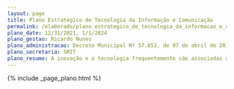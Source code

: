 ```yaml
---
layout: page
title: Plano Estratégico de Tecnologia da Informação e Comunicação
permalink: /elaborado/plano_estrategico_de_tecnologia_da_informacao_e_comunicacao
plano_date: 12/31/2021, 1/1/2024
plano_gestao: Ricardo Nunes
plano_administracao: Decreto Municipal Nº 57.653, de 07 de abril de 2017
plano_secretaria: SMIT
plano_resume: A inovação e a tecnologia frequentemente são associadas à disrupção e ao desenvolvimento de produtos digitais, porém, isso só é viável com uma política pública focada no desenvolvimento das pessoas, capacitando-as continuamente. O PETIC, resultado do trabalho dos servidores da prefeitura, visa capacitar tanto os agentes públicos quanto os cidadãos no uso da tecnologia, visando otimizar serviços e promover inclusão social. O plano define metas estratégicas para a Administração Municipal e temas de tecnologia a serem desenvolvidos, alinhando-se com outros planejamentos setoriais, como o Plano de Metas, para suportar as políticas públicas municipais.
---
```

<div>
{% include _page_plano.html %}
</div>
